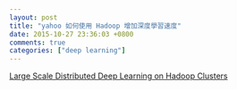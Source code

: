 ```yaml
---
layout: post
title: "yahoo 如何使用 Hadoop 增加深度學習速度"
date: 2015-10-27 23:36:03 +0800
comments: true
categories: ["deep learning"]
---
```


<!-- more -->

[Large Scale Distributed Deep Learning on Hadoop Clusters]

[Large Scale Distributed Deep Learning on Hadoop Clusters]:http://yahoohadoop.tumblr.com/post/129872361846/large-scale-distributed-deep-learning-on-hadoop